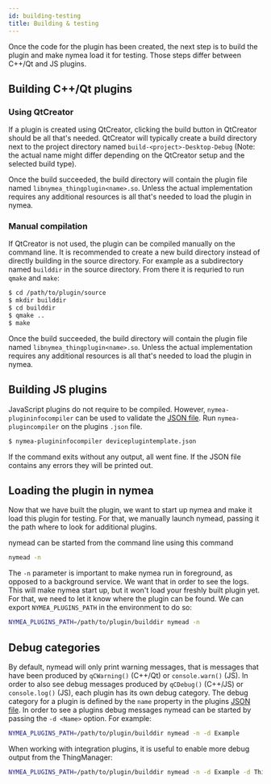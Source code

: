 ```yaml
---
id: building-testing
title: Building & testing
---
```


Once the code for the plugin has been created, the next step is to build the plugin and make nymea load it for testing. Those steps differ between C++/Qt and JS plugins.

## Building C++/Qt plugins

### Using QtCreator

If a plugin is created using QtCreator, clicking the build button in QtCreator should be all that's needed. QtCreator will typically create a build directory next to the project directory named `build-<project>-Desktop-Debug` (Note: the actual name might differ depending on the QtCreator setup and the selected build type).

Once the build succeeded, the build directory will contain the plugin file named `libnymea_thingplugin<name>.so`. Unless the actual implementation requires any additional resources is all that's needed to load the plugin in nymea.

### Manual compilation

If QtCreator is not used, the plugin can be compiled manually on the command line. It is recommended to create a new build directory instead of directly building in the source directory. For example as a subdirectory named `builddir` in the source directory. From there it is requried to run `qmake` and `make`:

```bash
$ cd /path/to/plugin/source
$ mkdir builddir
$ cd builddir
$ qmake ..
$ make
```
    
Once the build succeeded, the build directory will contain the plugin file named `libnymea_thingplugin<name>.so`. Unless the actual implementation requires any additional resources is all that's needed to load the plugin in nymea.

## Building JS plugins

JavaScript plugins do not require to be compiled. However, `nymea-plugininfocompiler` can be used to validate the [JSON file](plugin-json). Run `nymea-plugincompiler` on the plugins `.json` file.

```bash
$ nymea-plugininfocompiler deviceplugintemplate.json
```
    
If the command exits without any output, all went fine. If the JSON file contains any errors they will be printed out.


## Loading the plugin in nymea

Now that we have built the plugin, we want to start up nymea and make it load this plugin for testing. For that, we manually launch nymead, passing it the path where to look for additional plugins.

nymead can be started from the command line using this command

```bash
nymead -n
```
    
The `-n` parameter is important to make nymea run in foreground, as opposed to a background service. We want that in order to see the logs. This will make nymea start up, but it won't load your freshly built plugin yet. For that, we need to let it know where the plugin can be found. We can export `NYMEA_PLUGINS_PATH` in the environment to do so:

```bash
NYMEA_PLUGINS_PATH=/path/to/plugin/builddir nymead -n
```


## Debug categories

By default, nymead will only print warning messages, that is messages that have been produced by `qCWarning()` (C++/Qt) or `console.warn()` (JS). In order to also see debug messages produced by `qCDebug()` (C++/JS) or `console.log()` (JS), each plugin has its own debug category. The debug category for a plugin is defined by the `name` property in the plugins [JSON file](plugin-json). In order to see a plugins debug messages nymead can be started by passing the `-d <Name>` option. For example:

```bash
NYMEA_PLUGINS_PATH=/path/to/plugin/builddir nymead -n -d Example
```

When working with integration plugins, it is useful to enable more debug output from the ThingManager:

```bash
NYMEA_PLUGINS_PATH=/path/to/plugin/builddir nymead -n -d Example -d ThingManager
```
